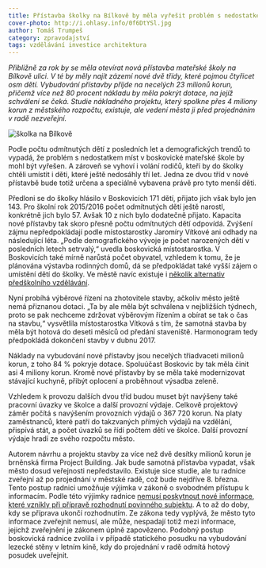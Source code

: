 ```yaml
---
title: Přístavba školky na Bílkově by měla vyřešit problém s nedostatkem míst
cover-photo: http://i.ohlasy.info/0f6DtYSl.jpg
author: Tomáš Trumpeš
category: zpravodajství
tags: vzdělávání investice architektura
---
```


*Přibližně za rok by se měla otevírat nová přístavba mateřské školy na Bílkově ulici. V té by měly najít zázemí nové dvě třídy, které pojmou čtyřicet osm dětí. Vybudování přístavby přijde na necelých 23 milionů korun, přičemž více než 80 procent nákladu by měla pokrýt dotace, na jejíž schválení se čeká. Studie nákladného projektu, který spolkne přes 4 miliony korun z městského rozpočtu, existuje, ale vedení města ji před projednáním v radě nezveřejní.*

<img src="http://i.ohlasy.info/0f6DtYS.jpg" alt="školka na Bílkově" class="img-responsive img-popup" data-author="Tomáš Trumpeš">

Podle počtu odmítnutých dětí z posledních let a demografických trendů to vypadá, že problém s nedostatkem míst v boskovické mateřské škole by mohl být vyřešen. A zároveň se vyhoví i volání rodičů, kteří by do školky chtěli umístit i děti, které ještě nedosáhly tří let. Jedna ze dvou tříd v nové přístavbě bude totiž určena a speciálně vybavena právě pro tyto menší děti.

Předloni se do školky hlásilo v Boskovicích 171 dětí, přijato jich však bylo jen 143. Pro školní rok 2015/2016 počet odmítnutých dětí ještě narostl, konkrétně jich bylo 57. Avšak 10 z nich bylo dodatečně přijato. Kapacita nové přístavby tak skoro přesně počtu odmítnutých dětí odpovídá. Zvýšení zájmu nepředpokládají podle místostarostky Jaromíry Vítkové ani odhady na následující léta. „Podle demografického vývoje je počet narozených dětí v posledních letech setrvalý,“ uvedla boskovická místostarostka. V Boskovicích také mírně narůstá počet obyvatel, vzhledem k tomu, že je plánována výstavba rodinných domů, dá se předpokládat také vyšší zájem o umístění dětí do školky. Ve městě navíc existuje i [několik alternativ předškolního vzdělávání](/clanky/2016/02/lesni-skolky.html).

Nyní probíhá výběrové řízení na zhotovitele stavby, ačkoliv město ještě nemá přiznanou dotaci. „Ta by ale měla být schválena v nejbližších týdnech, proto se pak nechceme zdržovat výběrovým řízením a obírat se tak o čas na stavbu,“ vysvětlila místostarostka Vítková s tím, že samotná stavba by měla být hotová do deseti měsíců od předání staveniště. Harmonogram tedy předpokládá dokončení stavby v dubnu 2017.

Náklady na vybudování nové přístavby jsou necelých třiadvaceti milionů korun, z toho 84 % pokryje dotace. Spoluúčast Boskovic by tak měla činit asi 4 miliony korun. Kromě nové přístavby by se měla také modernizovat stávající kuchyně, přibýt oplocení a proběhnout výsadba zeleně.

Vzhledem k provozu dalších dvou tříd budou muset být navýšeny také pracovní úvazky ve školce a další provozní výdaje. Celkově projektový záměr počítá s navýšením provozních výdajů o 367 720 korun. Na platy zaměstnanců, které patří do takzvaných přímých výdajů na vzdělání, přispívá stát, a počet úvazků se řídí počtem dětí ve školce. Další provozní výdaje hradí ze svého rozpočtu město.

Autorem návrhu a projektu stavby za více než dvě desítky milionů korun je brněnská firma Project Building. Jak bude samotná přístavba vypadat, však město dosud veřejnosti nepředstavilo. Existuje sice studie, ale tu radnice zveřejní až po projednání v městské radě, což bude nejdříve 8. března. Tento postup radnici umožňuje výjimka v zákoně o svobodném přístupu k informacím. Podle této výjimky radnice [nemusí poskytnout nové informace, které vznikly při přípravě rozhodnutí povinného subjektu](http://frankbold.org/poradna/kategorie/pravo-na-informace/rada/kompletni-pruvodce-pravem-na-informace). A to až do doby, kdy se příprava ukončí rozhodnutím. Ze zákona tedy vyplývá, že město tyto informace zveřejnit nemusí, ale může, nespadají totiž mezi informace, jejichž zveřejnění je zákonem úplně zapovězeno. Podobný postup boskovická radnice zvolila i v případě statického posudku na vybudování lezecké stěny v letním kině, kdy do projednání v radě odmítá hotový posudek uveřejnit.
